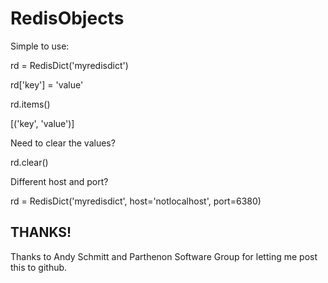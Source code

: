 RedisObjects
============

Simple to use:

rd = RedisDict('myredisdict')

rd['key'] = 'value'

rd.items()

[('key', 'value')]


Need to clear the values?

rd.clear()


Different host and port?

rd = RedisDict('myredisdict', host='notlocalhost', port=6380)


THANKS!
-------
Thanks to Andy Schmitt and Parthenon Software Group for letting me post this to github.
